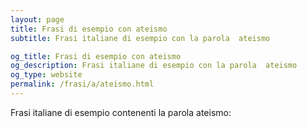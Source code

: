 ```yaml
---
layout: page
title: Frasi di esempio con ateismo 
subtitle: Frasi italiane di esempio con la parola  ateismo

og_title: Frasi di esempio con ateismo 
og_description: Frasi italiane di esempio con la parola  ateismo
og_type: website
permalink: /frasi/a/ateismo.html
---
```


Frasi italiane di esempio contenenti la parola ateismo:


